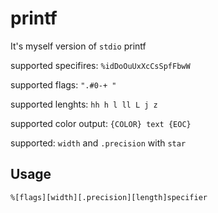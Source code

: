 # printf

It's myself version of `stdio` printf 

supported specifires: `%idDoOuUxXcCsSpfFbwW`

supported flags: `".#0-+ "`

supported lenghts: `hh h l ll L j z`

supported color output: `{COLOR} text {EOC}`

supported: `width` and `.precision` with `star`


## Usage
`%[flags][width][.precision][length]specifier` 
 
